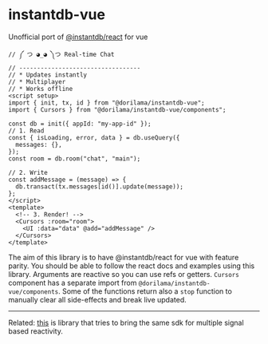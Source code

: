 # instantdb-vue

Unofficial port of [@instantdb/react](https://github.com/instantdb/instant/blob/main/client/packages/react/README.md) for vue

```
// ༼ つ ◕_◕ ༽つ Real-time Chat
// ----------------------------------
// * Updates instantly
// * Multiplayer
// * Works offline
<script setup>
import { init, tx, id } from "@dorilama/instantdb-vue";
import { Cursors } from "@dorilama/instantdb-vue/components";

const db = init({ appId: "my-app-id" });
// 1. Read
const { isLoading, error, data } = db.useQuery({
  messages: {},
});
const room = db.room("chat", "main");

// 2. Write
const addMessage = (message) => {
  db.transact(tx.messages[id()].update(message));
};
</script>
<template>
  <!-- 3. Render! -->
  <Cursors :room="room">
    <UI :data="data" @add="addMessage" />
  </Cursors>
</template>
```

The aim of this library is to have @instantdb/react for vue with feature parity. You should be able to follow the react docs and examples using this library. Arguments are reactive so you can use refs or getters. `Cursors` component has a separate import from `@dorilama/instantdb-vue/components`. Some of the functions return also a `stop` function to manually clear all side-effects and break live updated.

---

Related: [this](https://github.com/Dorilama/instantdb-byos#readme) is library that tries to bring the same sdk for multiple signal based reactivity.
